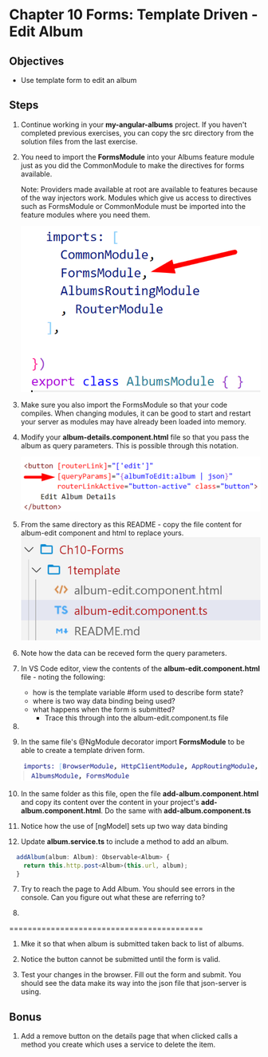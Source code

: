 # Chapter 10 Forms: Template Driven - Edit Album

## Objectives

- Use template form to edit an album

## Steps

1. Continue working in your **my-angular-albums** project. If you haven't completed previous exercises, you can copy the src directory from the solution files from the last exercise.

2. You need to import the **FormsModule** into your Albums feature module just as you did the CommonModule to make the directives for forms available.
   
   Note: Providers made available at root are available to features because of the way injectors work. Modules which give us access to directives such as FormsModule or CommonModule must be imported into the feature modules where you need them.

     ![](../screenshots/1-add-import-to-feature-import.png)

3. Make sure you also import the FormsModule so that your code compiles. When changing modules, it can be good to start and restart your server as modules may have already been loaded into memory.
   
4. Modify your **album-details.component.html** file so that you pass the album as query parameters. This is possible through this notation.

     ![](../screenshots/1-pass-query-params.png)

5. From the same directory as this README - copy the file content for album-edit component and html to replace yours.
   ![](../screenshots/1-copy-edit-files.png)

6. Note how the data can be receved form the query parameters.



7. In VS Code editor, view the contents of the **album-edit.component.html** file - noting the following:
   * how is the template variable #form used to describe form state?
   * where is two way data binding being used?
   * what happens when the form is submitted? 
     * Trace this through into the album-edit.component.ts file

8. 


9.  In the same file's @NgModule decorator import **FormsModule** to be able to create a template driven form. 

    ![](../screenshots/1-appmodule-imports-formsmodule.png)


10. In the same folder as this file, open the file **add-album.component.html** and copy its content over the content in your project's **add-album.component.html**. Do the same with **add-album.component.ts**

11. Notice how the use of [ngModel] sets up two way data binding

12. Update **album.service.ts** to include a method to add an album.

  ```typescript
    addAlbum(album: Album): Observable<Album> {
      return this.http.post<Album>(this.url, album);
    }
  ```

7. Try to reach the page to Add Album. You should see errors in the console. Can you figure out what these are referring to?

9.  
==========================================

1. Mke it so that when album is submitted taken back to list of albums.

10. Notice the button cannot be submitted until the form is valid.

11. Test your changes in the browser. Fill out the form and submit. You should see the data make its way into the json file that json-server is using.

## Bonus

1.  Add a remove button on the details page that when clicked calls a method you create which uses a service to delete the item.
